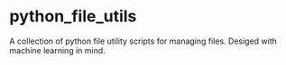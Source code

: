 # python_file_utils
A collection of python file utility scripts for managing files. Desiged with machine learning in mind.
